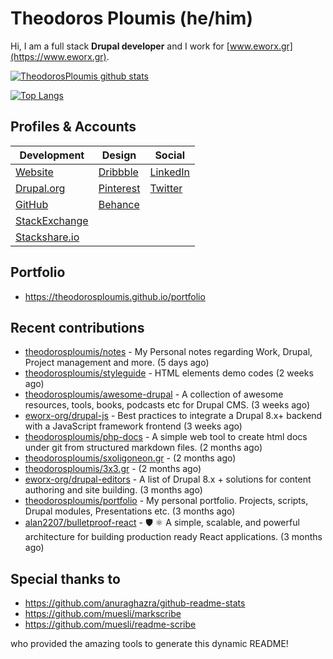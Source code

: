 # Theodoros Ploumis (he/him)

Hi, I am a full stack **Drupal developer** and I work for [www.eworx.gr](https://www.eworx.gr).

[![TheodorosPloumis github stats](https://github-readme-stats.vercel.app/api?username=theodorosploumis&count_private=true&show_icons=true&&theme=radical)](https://github.com/theodorosploumis)

[![Top Langs](https://github-readme-stats.vercel.app/api/top-langs/?username=theodorosploumis&layout=compact&theme=radical)](https://github.com/theodorosploumis?tab=repositories)

## Profiles & Accounts

| **Development**                                                          | **Design**                                        | **Social**                                             |
|--------------------------------------------------------------------------|---------------------------------------------------|--------------------------------------------------------|
| [Website](http://www.theodorosploumis.com/en)                            | [Dribbble](https://dribbble.com/TheodorosPloumis) | [LinkedIn](http://gr.linkedin.com/in/theodorosploumis) |
| [Drupal.org](https://www.drupal.org/u/theodorosploumis)                  | [Pinterest](http://pinterest.com/theoploumis)     | [Twitter](https://twitter.com/theoploumis)             |
| [GitHub](https://github.com/theodorosploumis)                            | [Behance](http://be.net/TheodorosPloumis)         |                                                        |
| [StackExchange](http://stackexchange.com/users/1447199/theodorosploumis) |                                                   |                                                        |
| [Stackshare.io](https://stackshare.io/theodorosploumis/personal-stack)   |                                                   |                                                        |

## Portfolio

- https://theodorosploumis.github.io/portfolio

## Recent contributions


- [theodorosploumis/notes](https://github.com/theodorosploumis/notes) - My Personal notes regarding Work, Drupal, Project management and more. (5 days ago)
- [theodorosploumis/styleguide](https://github.com/theodorosploumis/styleguide) - HTML elements demo codes (2 weeks ago)
- [theodorosploumis/awesome-drupal](https://github.com/theodorosploumis/awesome-drupal) - A collection of awesome resources, tools, books, podcasts etc for Drupal CMS. (3 weeks ago)
- [eworx-org/drupal-js](https://github.com/eworx-org/drupal-js) - Best practices to integrate a Drupal 8.x&#43; backend with a JavaScript framework frontend (3 weeks ago)
- [theodorosploumis/php-docs](https://github.com/theodorosploumis/php-docs) - A simple web tool to create html docs under git from structured markdown files. (2 months ago)
- [theodorosploumis/sxoligoneon.gr](https://github.com/theodorosploumis/sxoligoneon.gr) -  (2 months ago)
- [theodorosploumis/3x3.gr](https://github.com/theodorosploumis/3x3.gr) -  (2 months ago)
- [eworx-org/drupal-editors](https://github.com/eworx-org/drupal-editors) - A list of Drupal 8.x &#43; solutions for content authoring and site building. (3 months ago)
- [theodorosploumis/portfolio](https://github.com/theodorosploumis/portfolio) - My personal portfolio. Projects, scripts, Drupal modules, Presentations etc. (3 months ago)
- [alan2207/bulletproof-react](https://github.com/alan2207/bulletproof-react) - 🛡️ ⚛️ A simple, scalable, and powerful architecture for building production ready React applications.  (3 months ago)

## Special thanks to

- https://github.com/anuraghazra/github-readme-stats
- https://github.com/muesli/markscribe
- https://github.com/muesli/readme-scribe

who provided the amazing tools to generate this dynamic README!
